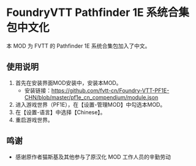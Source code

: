 # FoundryVTT Pathfinder 1E 系统合集包中文化

本 MOD 为 FVTT 的 Pathfinder 1E 系统合集包加入了中文。

## 使用说明

1. 首先在安装界面MOD安装中，安装本MOD。
   - 安装链接：https://github.com/fvtt-cn/Foundry-VTT-PF1E-CHN/blob/master/pf1e_cn_compendium/module.json
2. 进入游戏世界（PF1E），在【设置-管理MOD】中勾选本MOD。
3. 在【设置-语言】中选择【Chinese】。
4. 重启游戏世界。

## 鸣谢

* 感谢原作者猫斯基及其他参与了原汉化 MOD 工作人员的辛勤劳动
